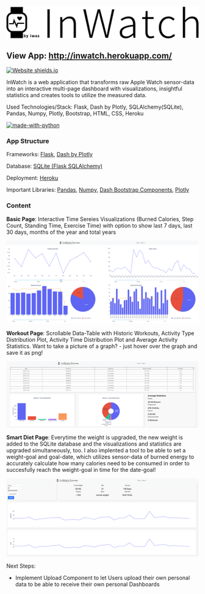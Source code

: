 ![Screenshot](assets/inwatch_banner_2.jpg)

## View App: http://inwatch.herokuapp.com/ 
[![Website shields.io](https://img.shields.io/website-up-down-green-red/http/shields.io.svg)](http://inwatch.herokuapp.com/)

InWatch is a web application that transforms raw Apple Watch sensor-data into an interactive multi-page dashboard with visualizations, insightful statistics and creates tools to utilize the measured data.

Used Technologies/Stack: Flask, Dash by Plotly, SQLAlchemy(SQLite), Pandas, Numpy, Plotly, Bootstrap, HTML, CSS, Heroku 

[![made-with-python](https://img.shields.io/badge/Made%20with-Python-1f425f.svg)](https://www.python.org/)

### App Structure

Frameworks: [Flask](https://www.palletsprojects.com/p/flask/), [Dash by Plotly](https://plot.ly/dash/)

Database: [SQLite (Flask SQLAlchemy)](https://flask-sqlalchemy.palletsprojects.com/en/2.x/)

Deployment: [Heroku](https://heroku.com/)

Important Libraries: [Pandas](https://pandas.pydata.org/), [Numpy](https://numpy.org/), [Dash Bootstrap Components](https://dash-bootstrap-components.opensource.faculty.ai/), [Plotly](https://plot.ly/python/)

### Content

**Basic Page**: Interactive Time Sereies Visualizations (Burned Calories, Step Count, Standing Time, Exercise Time) with option to show last 7 days, last 30 days, months of the year and total years 

![Screenshot](assets/basic_page.png)

**Workout Page**: Scrollable Data-Table with Historic Workouts, Activity Type Distribution Plot, Activity Time Distribution Plot and Average Activity Statistics. Want to take a picture of a graph? - just hover over the graph and save it as png! 

![Screenshot](assets/workout_page.png)

**Smart Diet Page**: Everytime the weight is upgraded, the new weight is added to the SQLite database and the visualizations and statistics are upgraded simultaneously, too. I also implented a tool to be able to set a weight-goal and goal-date, which utilizes sensor-data of burned energy to accurately calculate how many calories need to be consumed in order to succesfully reach the weight-goal in time for the date-goal!

![Screenshot](assets/diet_page.png)

Next Steps:

- Implement Upload Component to let Users upload their own personal data to be able to receive their own personal Dashboards
